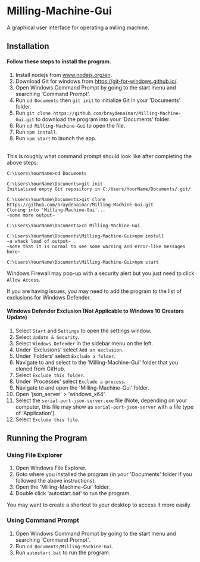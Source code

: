 # Milling-Machine-Gui
A graphical user interface for operating a milling machine.


Installation
-----
#### Follow these steps to install the program.

1. Install nodejs from www.nodejs.org/en.
1. Download Git for windows from https://git-for-windows.github.io/.
2. Open Windows Command Prompt by going to the start menu and searching 'Command Prompt'.
3. Run `cd Documents` then `git init` to initialize Git in your 'Documents' folder.
4. Run `git clone https://github.com/braydenaimar/Milling-Machine-Gui.git` to download the program into your 'Documents' folder.
4. Run `cd Milling-Machine-Gui` to open the file.
5. Run `npm install`.
5. Run `npm start` to launch the app.

\
This is roughly what command prompt should look like after completing the above steps:
```
C:\Users\YourName>cd Documents

C:\Users\YourName\Documents>git init
Initialized empty Git repository in C:/Users/YourName/Documents/.git/

C:\Users\YourName\Documents>git clone https://github.com/braydenaimar/Milling-Machine-Gui.git
Cloning into 'Milling-Machine-Gui'...
~some more output~

C:\Users\YourName\Documents>cd Milling-Machine-Gui

C:\Users\YourName\Documents\Milling-Machine-Gui>npm install
~a whack load of output~
~note that it is normal to see some warning and error-like messages here~

C:\Users\YourName\Documents\Milling-Machine-Gui>npm start
```

Windows Firewall may pop-up with a security alert but you just need to click `Allow Access`.

If you are having issues, you may need to add the program to the list of exclusions for Windows Defender.

#### Windows Defender Exclusion (**Not Applicable to Windows 10 Creators Update)**

1. Select `Start` and `Settings` to open the settings window.
2. Select `Update & Security`.
3. Select `Windows Defender` in the sidebar menu on the left.
4. Under 'Exclusions' select `Add an exclusion`.
5. Under 'Folders' select `Exclude a folder`.
6. Navigate to and select to the 'Milling-Machine-Gui' folder that you cloned from GitHub.
7. Select `Exclude this folder`.
8. Under 'Processes' select `Exclude a process`.
9. Navigate to and open the 'Milling-Machine-Gui' folder.
10. Open 'json_server' > 'windows_x64'.
11. Select the `serial-port-json-server.exe` file (Note, depending on your computer, this file may show as `serial-port-json-server` with a file type of 'Application').
12. Select `Exclude this file`.


Running the Program
-----

### Using File Explorer

1. Open Windows File Explorer.
2. Goto where you installed the program (in your 'Documents' folder if you followed the above instructions).
3. Open the 'Milling-Machine-Gui' folder.
4. Double click 'autostart.bat' to run the program.

You may want to create a shortcut to your desktop to access it more easily.

### Using Command Prompt

1. Open Windows Command Prompt by going to the start menu and searching 'Command Prompt'.
2. Run `cd Documents/Milling-Machine-Gui`.
3. Run `autostart.bat` to run the program.
